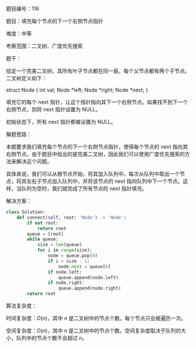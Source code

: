 题目编号：116

题目：填充每个节点的下一个右侧节点指针

难度：中等

考察范围：二叉树、广度优先搜索

题干：

给定一个完美二叉树，其所有叶子节点都在同一层，每个父节点都有两个子节点。二叉树定义如下：

struct Node {
  int val;
  Node *left;
  Node *right;
  Node *next;
}

填充它的每个 next 指针，让这个指针指向其下一个右侧节点。如果找不到下一个右侧节点，则将 next 指针设置为 NULL。

初始状态下，所有 next 指针都被设置为 NULL。

解题思路：

本题要求我们填充每个节点的下一个右侧节点指针，使得每个节点的 next 指向其右侧节点。由于题目中给出的是完美二叉树，因此我们可以使用广度优先搜索的方法来解决这个问题。

具体来说，我们可以从根节点开始，将其加入队列中。每次从队列中取出一个节点，将其左右子节点加入队列中，并将该节点的 next 指向队列中下一个节点。这样，当队列为空时，我们就完成了所有节点的 next 指针填充。

解决方案：

```python
class Solution:
    def connect(self, root: 'Node') -> 'Node':
        if not root:
            return root
        queue = [root]
        while queue:
            size = len(queue)
            for i in range(size):
                node = queue.pop(0)
                if i < size - 1:
                    node.next = queue[0]
                if node.left:
                    queue.append(node.left)
                if node.right:
                    queue.append(node.right)
        return root
```

算法复杂度：

时间复杂度：$O(n)$，其中 $n$ 是二叉树中的节点个数。每个节点只会被遍历一次。

空间复杂度：$O(n)$，其中 $n$ 是二叉树中的节点个数。空间复杂度取决于队列的大小，队列中的节点个数不会超过 $n$。